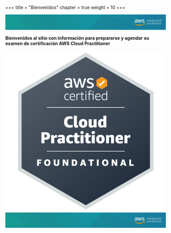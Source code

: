+++ 
title = "Bienvenidos" 
chapter = true 
weight = 10
+++

<img src="images/logo-bar.png" alt="drawing"/>

**Bienvenidos al sitio con información para prepararse y agendar su examen de certificación AWS Cloud Practitioner**

<img src="images/ccp-logo.png" alt="drawing"/>

<img src="images/logo-bar.png" alt="drawing"/>
